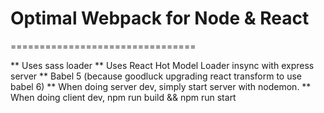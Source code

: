 Optimal Webpack for Node & React
================================
================================

** Uses sass loader
** Uses React Hot Model Loader insync with express server
** Babel 5 (because goodluck upgrading react transform to use babel 6)
** When doing server dev, simply start server with nodemon.
** When doing client dev, npm run build && npm run start